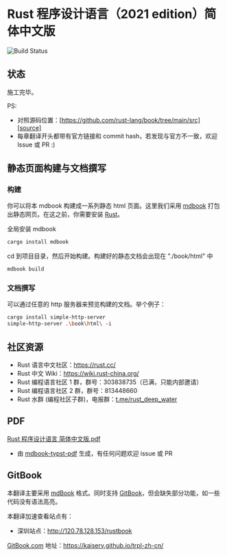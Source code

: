 # Rust 程序设计语言（2021 edition）简体中文版

![Build Status](https://github.com/KaiserY/trpl-zh-cn/workflows/CI/badge.svg)

## 状态

施工完毕。

PS:

* 对照源码位置：[https://github.com/rust-lang/book/tree/main/src][source]
* 每章翻译开头都带有官方链接和 commit hash，若发现与官方不一致，欢迎 Issue 或 PR :)

[source]: https://github.com/rust-lang/book/tree/main/src

## 静态页面构建与文档撰写

### 构建

你可以将本 mdbook 构建成一系列静态 html 页面。这里我们采用 [mdbook](https://rust-lang.github.io/mdBook/index.html) 打包出静态网页。在这之前，你需要安装 [Rust](https://www.rust-lang.org/zh-CN/)。

全局安装 mdbook

``` bash
cargo install mdbook
```

cd 到项目目录，然后开始构建。构建好的静态文档会出现在 "./book/html" 中

```bash
mdbook build
```

### 文档撰写

可以通过任意的 http 服务器来预览构建的文档。举个例子：

```bash
cargo install simple-http-server
simple-http-server .\book\html\ -i
```

## 社区资源

- Rust 语言中文社区：<https://rust.cc/>
- Rust 中文 Wiki：<https://wiki.rust-china.org/>
- Rust 编程语言社区 1 群，群号：303838735（已满，只能内部邀请）
- Rust 编程语言社区 2 群，群号：813448660
- Rust 水群 (编程社区子群)，电报群：[t.me/rust_deep_water](//t.me/rust_deep_water)

## PDF

[Rust 程序设计语言 简体中文版.pdf](https://kaisery.github.io/trpl-zh-cn/Rust%20%E7%A8%8B%E5%BA%8F%E8%AE%BE%E8%AE%A1%E8%AF%AD%E8%A8%80%20%E7%AE%80%E4%BD%93%E4%B8%AD%E6%96%87%E7%89%88.pdf)

- 由 [mdbook-typst-pdf](https://github.com/KaiserY/mdbook-typst-pdf) 生成，有任何问题欢迎 issue 或 PR

## GitBook

本翻译主要采用 [mdBook](https://github.com/rust-lang-nursery/mdBook) 格式。同时支持 [GitBook](https://github.com/GitbookIO/gitbook)，但会缺失部分功能，如一些代码没有语法高亮。

本翻译加速查看站点有：
 - 深圳站点：<http://120.78.128.153/rustbook>

[GitBook.com](https://www.gitbook.com/) 地址：<https://kaisery.github.io/trpl-zh-cn/>
